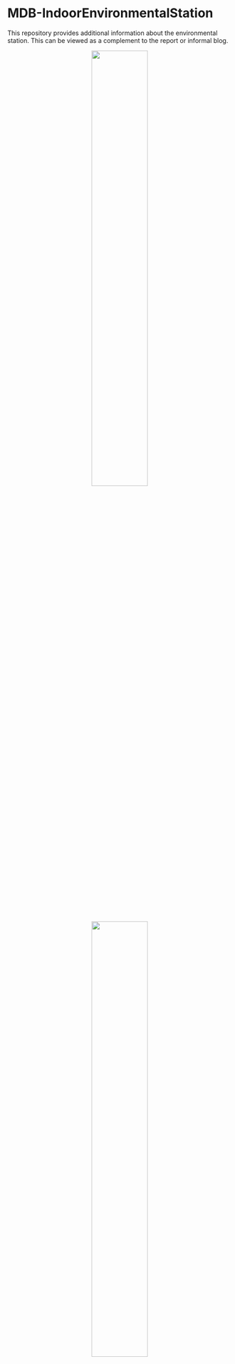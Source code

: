 # MDB-IndoorEnvironmentalStation
This repository provides additional information about the environmental station. This can be viewed as a complement to the report or informal blog.

<p align="center">
<img src="https://user-images.githubusercontent.com/91855312/148662397-80d6e5d8-9e85-4a08-bd39-7f0af238835f.jpg" width=50% height=50%>
<br/>
<img src="https://user-images.githubusercontent.com/91855312/148688952-b6aad2de-4ac8-4f1e-933f-9fc634b498ff.jpg" width=50% height=50%>
</p>

* [Arduino sketch](indoorEnvSensor) for the functioning of sensors and connection to WiFi and MQTT is available 
* [Enclosure](ENCLOSURE.md) contains comments and post-presentation learning contents related to sensor case, 3D modelling and printing
* [Gallery](GALLERY.md) holds graphics about the project that were not posted elsewhere
* [Temperature test](TEMP-TEST.md) provides complementary information about testing of distance between sensors for temperature differences as one of the reflections, it also explains why heating is required for a gas sensor


